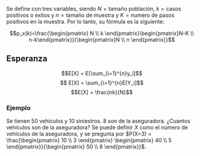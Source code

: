
Se define con tres variables, siendo $N=\text{tamaño población}$, $k=\text{casos positivos o exitos}$ y $n =\text{tamaño de muestra}$ y $K=\text{numero de pasos positivos en la muestra}$. Por lo tanto, su fórmula es la siguiente: 

$$p_x(k)=\frac{\begin{pmatrix} N \\ k \end{pmatrix}\begin{pmatrix}N-K \\ n-k\end{pmatrix}}{\begin{pmatrix}N \\ n \end{pmatrix}}$$

## Esperanza 

$$E[X] = E[\sum_{i=1}^{n}y_i]$$ $$ E[X] = \sum_{i=1}^{n}E[Y_i]$$ $$E[X] = \frac{nk}{N}$$  
### Ejemplo 

Se tienen 50 vehículos y 10 siniestros. 8 son de la aseguradora.  ¿Cuantos vehículos son de la aseguradora? Se puede definir $X$ como el número de vehículos de la aseguradora, y se pregunta por $P(X=3) = \frac{\begin{pmatrix} 10 \\ 3 \end{pmatrix} \begin{pmatrix} 40 \\ 5 \end{pmatrix}}{\begin{pmatrix} 50 \\ 8 \end{pmatrix}}$.  


